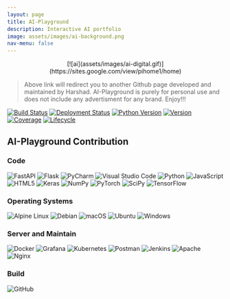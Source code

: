 ```yaml
---
layout: page
title: AI-Playground
description: Interactive AI portfolio 
image: assets/images/ai-background.png
nav-menu: false
---
```


<!-- ## Go to [Ai-Sandbox](https://sites.google.com/view/pihome1/home) -->

<p align="center">
[![ai](assets/images/ai-digital.gif)](https://sites.google.com/view/pihome1/home)
<!--   <img width="460" height="300" src="assets/images/ai-digital.gif"> -->
</p>

<!-- [![Playground](https://img.shields.io/badge/PLAYGROUND-here-brightgreen?style=for-the-badge&logo=appveyor)](https://hb0313.github.io/ai-playground/) -->


> Above link will redirect you to another Github page developed and maintained by Harshad. AI-Playground is purely for personal use and does not include any advertisment for any brand.
> Enjoy!!!

    
[![Build Status](https://img.shields.io/badge/build-passing-brightgreen)]() [![Deployment Status](https://img.shields.io/badge/deployment-60%25-blue)]() [![Python Version](https://img.shields.io/badge/python-%3C3.9-green)]() [![Version](https://img.shields.io/badge/version-latest-blue)]() [![Coverage](https://img.shields.io/badge/coverage-70%25-red)]() [![Lifecycle](https://img.shields.io/badge/lifecycle-stable-orange)]()


<h2>AI-Playground Contribution</h2>


<h3> Code </h3>

![FastAPI](https://img.shields.io/badge/FastAPI-005571?style=for-the-badge&logo=fastapi) ![Flask](https://img.shields.io/badge/flask-%23000.svg?style=for-the-badge&logo=flask&logoColor=white) ![PyCharm](https://img.shields.io/badge/pycharm-143?style=for-the-badge&logo=pycharm&logoColor=black&color=black&labelColor=green) ![Visual Studio Code](https://img.shields.io/badge/Visual%20Studio%20Code-0078d7.svg?style=for-the-badge&logo=visual-studio-code&logoColor=white) ![Python](https://img.shields.io/badge/python-3670A0?style=for-the-badge&logo=python&logoColor=ffdd54) ![JavaScript](https://img.shields.io/badge/javascript-%23323330.svg?style=for-the-badge&logo=javascript&logoColor=%23F7DF1E) ![HTML5](https://img.shields.io/badge/html5-%23E34F26.svg?style=for-the-badge&logo=html5&logoColor=white) ![Keras](https://img.shields.io/badge/Keras-%23D00000.svg?style=for-the-badge&logo=Keras&logoColor=white) ![NumPy](https://img.shields.io/badge/numpy-%23013243.svg?style=for-the-badge&logo=numpy&logoColor=white) ![PyTorch](https://img.shields.io/badge/PyTorch-%23EE4C2C.svg?style=for-the-badge&logo=PyTorch&logoColor=white) ![SciPy](https://img.shields.io/badge/SciPy-%230C55A5.svg?style=for-the-badge&logo=scipy&logoColor=%white) ![TensorFlow](https://img.shields.io/badge/TensorFlow-%23FF6F00.svg?style=for-the-badge&logo=TensorFlow&logoColor=white)

<h3> Operating Systems </h3>

![Alpine Linux](https://img.shields.io/badge/Alpine_Linux-%230D597F.svg?style=for-the-badge&logo=alpine-linux&logoColor=white) ![Debian](https://img.shields.io/badge/Debian-D70A53?style=for-the-badge&logo=debian&logoColor=white) ![macOS](https://img.shields.io/badge/mac%20os-000000?style=for-the-badge&logo=macos&logoColor=F0F0F0) 	![Ubuntu](https://img.shields.io/badge/Ubuntu-E95420?style=for-the-badge&logo=ubuntu&logoColor=white) ![Windows](https://img.shields.io/badge/Windows-0078D6?style=for-the-badge&logo=windows&logoColor=white)

<h3> Server and Maintain </h3>

![Docker](https://img.shields.io/badge/docker-%230db7ed.svg?style=for-the-badge&logo=docker&logoColor=white) ![Grafana](https://img.shields.io/badge/grafana-%23F46800.svg?style=for-the-badge&logo=grafana&logoColor=white) ![Kubernetes](https://img.shields.io/badge/kubernetes-%23326ce5.svg?style=for-the-badge&logo=kubernetes&logoColor=white) ![Postman](https://img.shields.io/badge/Postman-FF6C37?style=for-the-badge&logo=postman&logoColor=white) ![Jenkins](https://img.shields.io/badge/jenkins-%232C5263.svg?style=for-the-badge&logo=jenkins&logoColor=white) ![Apache](https://img.shields.io/badge/apache-%23D42029.svg?style=for-the-badge&logo=apache&logoColor=white) ![Nginx](https://img.shields.io/badge/nginx-%23009639.svg?style=for-the-badge&logo=nginx&logoColor=white)

<h3> Build </h3>

![GitHub](https://img.shields.io/badge/github-%23121011.svg?style=for-the-badge&logo=github&logoColor=white)
